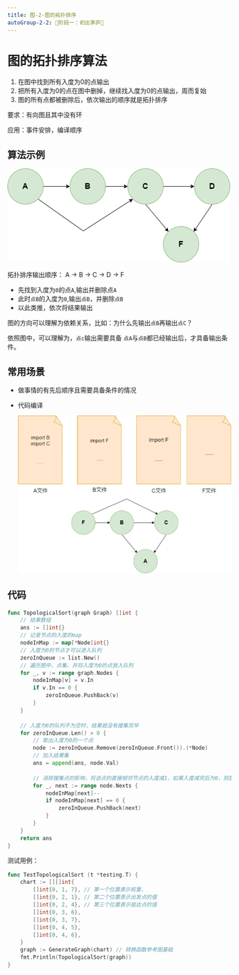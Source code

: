 ```yaml
---
title: 图-2-图的拓扑排序
autoGroup-2-2: 🌱阶段一：初出茅庐🌱
---
```


# 图的拓扑排序算法

1. 在图中找到所有入度为0的点输出
2. 把所有入度为0的点在图中删掉，继续找入度为0的点输出，周而复始
3. 图的所有点都被删除后，依次输出的顺序就是拓扑排序

要求：有向图且其中没有环

应用：事件安排，编译顺序

## 算法示例

![](/advance_2_graph_2_topology.assets/graph_topology.drawio.png)

拓扑排序输出顺序： A -> B -> C -> D -> F

- 先找到入度为`0`的点`A`,输出并删除点`A`
- 此时`点B`的入度为`0`,输出`点B`，并删除`点B`
- 以此类推，依次将结果输出



图的方向可以理解为依赖关系，比如：为什么先输出`点B`再输出`点C`？

依照图中，可以理解为，`点c`输出需要具备 `点A`与`点B`都已经输出后，才具备输出条件。

## 常用场景

- 做事情的有先后顺序且需要具备条件的情况

- 代码编译

  ![](/advance_2_graph_2_topology.assets/graph_topology_import.drawio.png)



## 代码

```go
func TopologicalSort(graph Graph) []int {
	// 结果数组
	ans := []int{}
	// 记录节点的入度的map
	nodeInMap := map[*Node]int{}
	// 入度为0的节点才可以进入队列
	zeroInQueue := list.New()
	// 遍历图中，点集，并将入度为0的点放入队列
	for _, v := range graph.Nodes {
		nodeInMap[v] = v.In
		if v.In == 0 {
			zeroInQueue.PushBack(v)
		}
	}

	// 入度为0的队列不为空时，结果就没有搜集完毕
	for zeroInQueue.Len() > 0 {
		// 取出入度为0的一个点
		node := zeroInQueue.Remove(zeroInQueue.Front()).(*Node)
		// 加入结果集
		ans = append(ans, node.Val)

		// 消除搜集点的影响，将该点的直接相邻节点的入度减1，如果入度减完后为0，则放入队列
		for _, next := range node.Nexts {
			nodeInMap[next]--
			if nodeInMap[next] == 0 {
				zeroInQueue.PushBack(next)
			}
		}
	}
	return ans
}
```

测试用例：

```go
func TestTopologicalSort (t *testing.T) {
	chart := [][]int{
		[]int{0, 1, 7}, // 第一个位置表示权重，
		[]int{0, 2, 1}, // 第二个位置表示出发点的值
		[]int{0, 2, 4}, // 第三个位置表示抵达点的值
		[]int{0, 3, 6},
		[]int{0, 3, 7},
		[]int{0, 4, 5},
		[]int{0, 4, 6},
	}
	graph := GenerateGraph(chart) // 转换函数参考图基础
	fmt.Println(TopologicalSort(graph))
}
```

